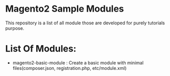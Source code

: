 # Magento2 Sample Modules

This repository is a list of all module those are developed for purely tutorials purpose.


# List Of Modules:
  - magento2-basic-module  : Create a basic module with minimal files(composer.json, registration.php, etc/module.xml)
